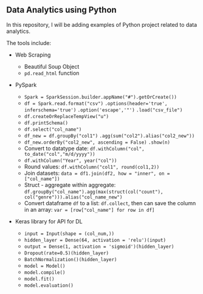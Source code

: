 ## Data Analytics using Python

In this repository, I will be adding examples of Python project related to data analytics.

The tools include:

- Web Scraping
  - Beautiful Soup Object
  - `pd.read_html` function
- PySpark
  - `Spark = SparkSession.builder.appName("#").getOrCreate())`
  - `df = Spark.read.format("csv")`
    `.options(header='true', inferschema='true')`
    `.option('escape','"')`
    `.load("csv_file")`
  - `df.createOrReplaceTempView("u")`
  - `df.printSchema()`
  - `df.select("col_name")`
  - `df_new = df.groupBy("col1")`
    `.agg(sum("col2").alias("col2_new"))`
  - `df_new.orderBy("col2_new", ascending = False)`
    `.show(n)`
  - Convert to datatype date: `df.withColumn("col", to_date("col","m/d/yyyy"))`
  - `df.withColumn("Year", year("col"))`
  - Round values: `df.withColumn("col1", round(col1,2))`
  - Join datasets: `data = df1.join(df2, how = "inner", on = ["col_name"])`
  - Struct - aggregate within aggregate: `df.groupBy("col_name").agg(max(struct(col("count"), col("genre"))).alias("col_name_new")`
  - Convert dataframe `df` to a list: `df.collect`, then can save the column in an array: `var = [row["col_name"] for row in df]`

- Keras library for API for DL
  - `input = Input(shape = (col_num,))`
  - `hidden_layer = Dense(64, activation = 'relu')(input)`
  - `output = Dense(1, activation = 'sigmoid')(hidden_layer)`
  - `Dropout(rate=0.5)(hidden_layer)`
  - `BatchNormalization()(hidden_layer)`
  - `model = Model()`
  - `model.compile()`
  - `model.fit()`
  - `model.evaluation()`
